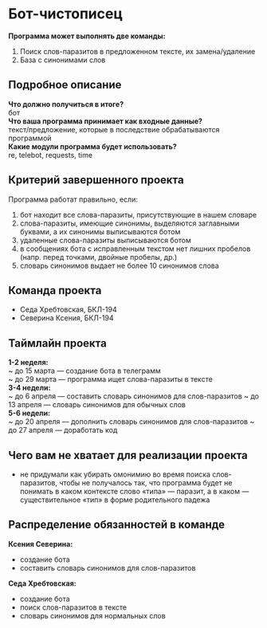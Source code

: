 # Бот-чистописец

__Программа может выполнять две команды:__   
1. Поиск слов-паразитов в предложенном тексте, их замена/удаление 
2. База с синонимами слов

## Подробное описание

__Что должно получиться в итоге?__    
бот  
__Что ваша программа принимает как входные данные?__   
текст/предложение, которые в последствие обрабатываются программой  
__Какие модули программа будет использовать?__  
re, telebot, requests, time 

## Критерий завершенного проекта

Программа работат правильно, если: 
1. бот находит все слова-паразиты, присутствующие в нашем словаре
2. слова-паразиты, имеющие синонимы, выделяются заглавными буквами, а их синонимы выписываются ботом
3. удаленные слова-паразиты выписываются ботом
4. в сообщениях бота с исправленным текстом нет лишних пробелов (напр. перед точками, двойные пробелы, др.)
5. словарь синонимов выдает не более 10 синонимов слова

## Команда проекта

- Седа Хребтовская, БКЛ-194
- Северина Ксения, БКЛ-194

## Таймлайн проекта

__1-2 неделя:__   
~ до 15 марта — создание бота в телеграмм   
~ до 29 марта — программа ищет слова-паразиты в тексте   
__3-4 недели:__   
~ до 6 апреля — составить словарь синонимов для слов-паразитов 
~ до 13 апреля — словарь синонимов для обычных слов   
__5-6 недели:__    
~ до 20 апреля — дополнить словарь синонимов для слов-паразитов 
~ до 27 апреля — доработать код 
## Чего вам не хватает для реализации проекта

- не придумали как убирать омонимию во время поиска слов-паразитов, чтобы не получалось так, что программа будет не понимать в каком контексте слово «типа» — паразит, а в каком — существительное «тип» в форме родительного падежа

## Распределение обязанностей в команде

__Ксения Северина:__
- создание бота
- составить словарь синонимов для слов-паразитов

__Седа Хребтовская:__
- создание бота
- поиск слов-паразитов в тексте 
- словарь синонимов для нормальных слов


